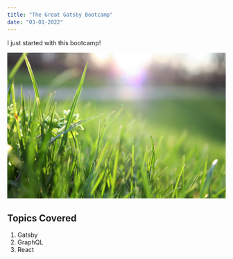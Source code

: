 ```yaml
---
title: "The Great Gatsby Bootcamp"
date: "03-01-2022"
---
```


I just started with this bootcamp!

![Grass](./grass.jpg)

## Topics Covered

1. Gatsby
2. GraphQL
3. React